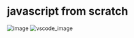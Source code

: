 # javascript from scratch
![image](https://github.com/user-attachments/assets/5e6cdc36-c0cc-4bb7-9d3e-c94297ac8386)
![vscode_image](https://github.com/user-attachments/assets/bb9abd7e-b1bd-4597-b617-1352afcd8073)
